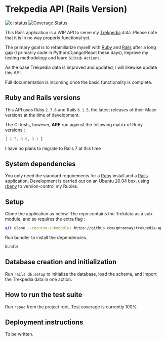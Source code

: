 # Trekpedia API (Rails Version)

[![ci status](https://github.com/gnramsay/trekpedia-api-rails/actions/workflows/rubyonrails.yml/badge.svg)](https://github.com/gnramsay/trekpedia-api-rails/actions)
[![Coverage Status](https://coveralls.io/repos/github/gnramsay/trekpedia-api-rails/badge.svg?branch=main)](https://coveralls.io/github/gnramsay/trekpedia-api-rails?branch=main)

This Rails application is a WIP API to serve my [Trekpedia][trekpedia] data.
Please note that it is in no way properly functional yet.

The primary goal is to refamiliarize myself with [Ruby][ruby] and [Rails][rails]
after a long gap (I primarily code in Python/Django/React these days), Improve
my testing methodology and learn `GitHub Actions`.

As the base Trekpedia data is improved and updated, I will likewise update this
API.

Full documentation is incoming once the basic functionality is complete.

## Ruby and Rails versions

This API uses Ruby `2.7.6` and Rails `6.1.5`, the latest releases of their Major
versions at the time of development.

The CI tests, however, **ARE** run against the following matrix of Ruby versions
:

```ruby
[ 2.7, 3.0, 3.1 ]
```

I have no plans to migrate to Rails 7 at this time

## System dependencies

You only need the standard requirements for a [Ruby][ruby] install and a
[Rails][rails] application. Development is carried out on an Ubuntu 20.04 box,
using [rbenv][rbenv] to version-control my Rubies.

## Setup

Clone the application as below. The repo contains the Trekdata as a sub-module,
and so requires the extra flag :

```bash
git clone --recurse-submodules https://github.com/gnramsay/trekpedia-api-rails.git
```

Run bundler to install the dependencies.

```bash
bundle
```

## Database creation and initialization

Run `rails db:setup` to initialize the database, load the schema, and import the
Trekpedia data in one action.

## How to run the test suite

Run `rspec` from the project root. Test coverage is currently 100%

## Deployment instructions

To be written.

[trekpedia]: https://github.com/gnramsay/trekpedia

[rbenv]: https://github.com/rbenv/rbenv
[ruby]: https://www.ruby-lang.org
[rails]: https://rubyonrails.org/
